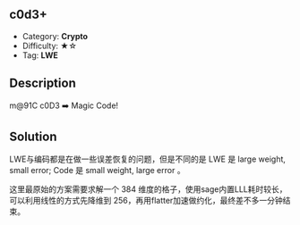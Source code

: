 ## c0d3+

+ Category: **Crypto**
+ Difficulty: ★☆
+ Tag: **LWE**

## Description

m@91C c0D3 ➡️ Magic Code!

## Solution

LWE与编码都是在做一些误差恢复的问题，但是不同的是 LWE 是 large weight, small error; Code 是 small weight, large error 。

这里最原始的方案需要求解一个 384 维度的格子，使用sage内置LLL耗时较长，可以利用线性的方式先降维到 256，再用flatter加速做约化，最终差不多一分钟结束。